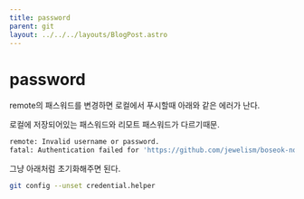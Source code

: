 ```yaml
---
title: password
parent: git
layout: ../../../layouts/BlogPost.astro
---
```

# password

remote의 패스워드를 변경하면 로컬에서 푸시할때 아래와 같은 에러가 난다.

로컬에 저장되어있는 패스워드와 리모트 패스워드가 다르기때문.

```bash
remote: Invalid username or password.
fatal: Authentication failed for 'https://github.com/jewelism/boseok-note.git/'
```

그냥 아래처럼 초기화해주면 된다.

```bash
git config --unset credential.helper
```





